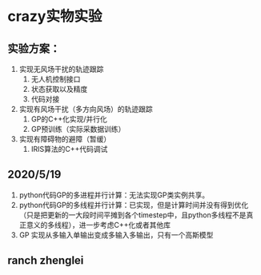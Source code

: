 # crazy实物实验
## 实验方案：
1. 实现无风场干扰的轨迹跟踪
    1. 无人机控制接口
    2. 状态获取以及精度
    3. 代码对接
2. 实现有风场干扰（多方向风场）的轨迹跟踪
    1. GP的C++化实现/并行化
    2. GP预训练（实际采数据训练）
3. 实现有障碍物的避障（暂缓）
    1. IRIS算法的C++代码调试
## 2020/5/19
1. python代码GP的多进程并行计算：无法实现GP类实例共享。
2. python代码GP的多线程并行计算：已实现，但是计算时间并没有得到优化（只是把更新的一大段时间平摊到各个timestep中，且python多线程不是真正意义的多线程），进一步考虑C++化或者其他库
3. GP 实现从多输入单输出变成多输入多输出，只有一个高斯模型

## ranch zhenglei
